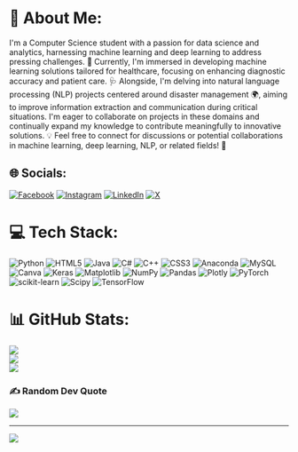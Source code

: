 # 💫 About Me:
I'm a Computer Science student with a passion for data science and analytics, harnessing machine learning and deep learning to address pressing challenges. 🚀 Currently, I'm immersed in developing machine learning solutions tailored for healthcare, focusing on enhancing diagnostic accuracy and patient care. 🩺 Alongside, I'm delving into natural language processing (NLP) projects centered around disaster management 🌍, aiming to improve information extraction and communication during critical situations. I'm eager to collaborate on projects in these domains and continually expand my knowledge to contribute meaningfully to innovative solutions. 💡 Feel free to connect for discussions or potential collaborations in machine learning, deep learning, NLP, or related fields! 🤝


## 🌐 Socials:
[![Facebook](https://img.shields.io/badge/Facebook-%231877F2.svg?logo=Facebook&logoColor=white)](https://facebook.com/sherinrvarghese.22) [![Instagram](https://img.shields.io/badge/Instagram-%23E4405F.svg?logo=Instagram&logoColor=white)](https://instagram.com/sherinrvarghese) [![LinkedIn](https://img.shields.io/badge/LinkedIn-%230077B5.svg?logo=linkedin&logoColor=white)](https://linkedin.com/in/sherin-r-varghese) [![X](https://img.shields.io/badge/X-black.svg?logo=X&logoColor=white)](https://x.com/sherinrvarghese) 

# 💻 Tech Stack:
![Python](https://img.shields.io/badge/python-3670A0?style=flat&logo=python&logoColor=ffdd54) ![HTML5](https://img.shields.io/badge/html5-%23E34F26.svg?style=flat&logo=html5&logoColor=white) ![Java](https://img.shields.io/badge/java-%23ED8B00.svg?style=flat&logo=openjdk&logoColor=white) ![C#](https://img.shields.io/badge/c%23-%23239120.svg?style=flat&logo=csharp&logoColor=white) ![C++](https://img.shields.io/badge/c++-%2300599C.svg?style=flat&logo=c%2B%2B&logoColor=white) ![CSS3](https://img.shields.io/badge/css3-%231572B6.svg?style=flat&logo=css3&logoColor=white) ![Anaconda](https://img.shields.io/badge/Anaconda-%2344A833.svg?style=flat&logo=anaconda&logoColor=white) ![MySQL](https://img.shields.io/badge/mysql-%2300000f.svg?style=flat&logo=mysql&logoColor=white) ![Canva](https://img.shields.io/badge/Canva-%2300C4CC.svg?style=flat&logo=Canva&logoColor=white) ![Keras](https://img.shields.io/badge/Keras-%23D00000.svg?style=flat&logo=Keras&logoColor=white) ![Matplotlib](https://img.shields.io/badge/Matplotlib-%23ffffff.svg?style=flat&logo=Matplotlib&logoColor=black) ![NumPy](https://img.shields.io/badge/numpy-%23013243.svg?style=flat&logo=numpy&logoColor=white) ![Pandas](https://img.shields.io/badge/pandas-%23150458.svg?style=flat&logo=pandas&logoColor=white) ![Plotly](https://img.shields.io/badge/Plotly-%233F4F75.svg?style=flat&logo=plotly&logoColor=white) ![PyTorch](https://img.shields.io/badge/PyTorch-%23EE4C2C.svg?style=flat&logo=PyTorch&logoColor=white) ![scikit-learn](https://img.shields.io/badge/scikit--learn-%23F7931E.svg?style=flat&logo=scikit-learn&logoColor=white) ![Scipy](https://img.shields.io/badge/SciPy-%230C55A5.svg?style=flat&logo=scipy&logoColor=%white) ![TensorFlow](https://img.shields.io/badge/TensorFlow-%23FF6F00.svg?style=flat&logo=TensorFlow&logoColor=white)
# 📊 GitHub Stats:
![](https://github-readme-stats.vercel.app/api?username=sherinrvarghese&theme=dark&hide_border=false&include_all_commits=false&count_private=false)<br/>
![](https://github-readme-streak-stats.herokuapp.com/?user=sherinrvarghese&theme=dark&hide_border=false)<br/>
![](https://github-readme-stats.vercel.app/api/top-langs/?username=sherinrvarghese&theme=dark&hide_border=false&include_all_commits=false&count_private=false&layout=compact)

### ✍️ Random Dev Quote
![](https://quotes-github-readme.vercel.app/api?type=horizontal&theme=tokyonight)

---
[![](https://visitcount.itsvg.in/api?id=sherinrvarghese&icon=1&color=10)](https://visitcount.itsvg.in)

<!-- Proudly created with GPRM ( https://gprm.itsvg.in ) -->
